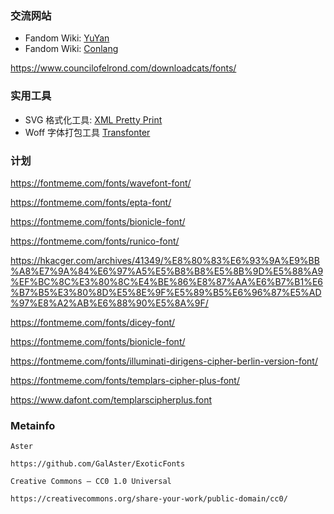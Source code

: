 ### 交流网站

- Fandom Wiki: [YuYan](https://yuyan.fandom.com/zh/wiki/Main_Page)
- Fandom Wiki: [Conlang](https://conlang.fandom.com/wiki/Portal:Main)

https://www.councilofelrond.com/downloadcats/fonts/

### 实用工具

- SVG 格式化工具: [XML Pretty Print](https://www.samltool.com/prettyprint.php)
- Woff 字体打包工具 [Transfonter](https://transfonter.org/)



### 计划

https://fontmeme.com/fonts/wavefont-font/

https://fontmeme.com/fonts/epta-font/

https://fontmeme.com/fonts/bionicle-font/

https://fontmeme.com/fonts/runico-font/

https://hkacger.com/archives/41349/%E8%80%83%E6%93%9A%E9%BB%A8%E7%9A%84%E6%97%A5%E5%B8%B8%E5%8B%9D%E5%88%A9%EF%BC%8C%E3%80%8C%E4%BE%86%E8%87%AA%E6%B7%B1%E6%B7%B5%E3%80%8D%E5%8E%9F%E5%89%B5%E6%96%87%E5%AD%97%E8%A2%AB%E6%88%90%E5%8A%9F/

https://fontmeme.com/fonts/dicey-font/

https://fontmeme.com/fonts/bionicle-font/

https://fontmeme.com/fonts/illuminati-dirigens-cipher-berlin-version-font/






https://fontmeme.com/fonts/templars-cipher-plus-font/

https://www.dafont.com/templarscipherplus.font



### Metainfo

```text
Aster

https://github.com/GalAster/ExoticFonts

Creative Commons — CC0 1.0 Universal

https://creativecommons.org/share-your-work/public-domain/cc0/
```
